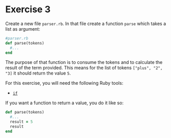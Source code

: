 # Exercise 3

Create a new file `parser.rb`. In that file create a function `parse` which takes a list as argument:

```ruby
#parser.rb
def parse(tokens)
  #...
end
```

The purpose of that function is to consume the tokens and to calculate the result of the term provided. This means for the list of tokens `["plus", "2", "3]` it should return the value `5`.

For this exercise, you will need the following Ruby tools:

- [`if`](http://www.howtogeek.com/howto/programming/ruby/ruby-if-else-if-command-syntax/)

If you want a function to return a value, you do it like so:

```ruby
def parse(tokens)
  #...
  result = 5
  result
end
```
